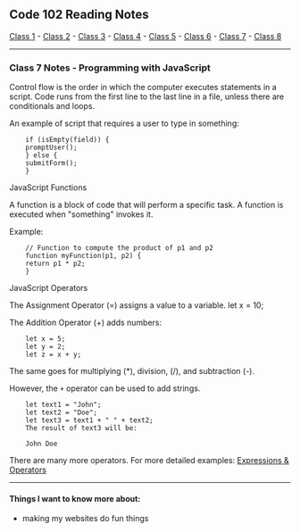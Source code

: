 ## Code 102 Reading Notes

[Class 1](https://mel-johnston.github.io/reading-notes/102/class1) -
[Class 2](https://mel-johnston.github.io/reading-notes/102/class2) -
[Class 3](https://mel-johnston.github.io/reading-notes/102/class3) -
[Class 4](https://mel-johnston.github.io/reading-notes/102/class4) -
[Class 5](https://mel-johnston.github.io/reading-notes/102/class5) -
[Class 6](https://mel-johnston.github.io/reading-notes/102/class6) -
[Class 7](https://mel-johnston.github.io/reading-notes/102/class7) -
[Class 8](https://mel-johnston.github.io/reading-notes/102/class8)

---

### Class 7 Notes - Programming with JavaScript

Control flow is the order in which the computer executes statements in a script. Code runs from the first line to the last line in a file, unless there are conditionals and loops. 

An example of script that requires a user to type in something:

        if (isEmpty(field)) {
        promptUser();
        } else {
        submitForm();
        }

JavaScript Functions

A function is a block of code that will perform a specific task. A function is executed when "something" invokes it. 

Example:

        // Function to compute the product of p1 and p2
        function myFunction(p1, p2) {
        return p1 * p2;
        }

JavaScript Operators

The Assignment Operator (=) assigns a value to a variable. 
        let x = 10;

The Addition Operator (+) adds numbers:

        let x = 5;
        let y = 2;
        let z = x + y;

The same goes for multiplying (*), division, (/), and subtraction (-). 


However, the `+` operator can be used to add strings. 

        let text1 = "John";
        let text2 = "Doe";
        let text3 = text1 + " " + text2;
        The result of text3 will be:

        John Doe

There are many more operators. For more detailed examples: [Expressions & Operators](https://developer.mozilla.org/en-US/docs/Web/JavaScript/Guide/Expressions_and_Operators)


---

#### Things I want to know more about:

- making my websites do fun things